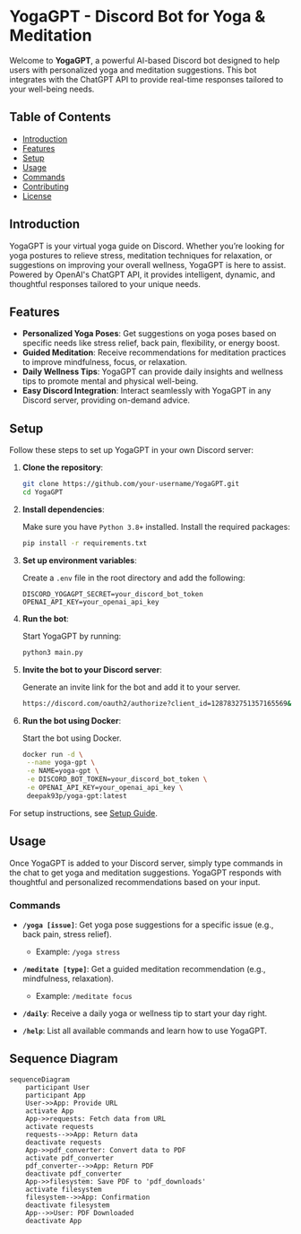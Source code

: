 # YogaGPT - Discord Bot for Yoga & Meditation

Welcome to **YogaGPT**, a powerful AI-based Discord bot designed to help users with personalized yoga and meditation suggestions. This bot integrates with the ChatGPT API to provide real-time responses tailored to your well-being needs.

## Table of Contents

- [Introduction](#introduction)
- [Features](#features)
- [Setup](#setup)
- [Usage](#usage)
- [Commands](#commands)
- [Contributing](#contributing)
- [License](#license)

## Introduction

YogaGPT is your virtual yoga guide on Discord. Whether you’re looking for yoga postures to relieve stress, meditation techniques for relaxation, or suggestions on improving your overall wellness, YogaGPT is here to assist. Powered by OpenAI's ChatGPT API, it provides intelligent, dynamic, and thoughtful responses tailored to your unique needs.

## Features

- **Personalized Yoga Poses**: Get suggestions on yoga poses based on specific needs like stress relief, back pain, flexibility, or energy boost.
- **Guided Meditation**: Receive recommendations for meditation practices to improve mindfulness, focus, or relaxation.
- **Daily Wellness Tips**: YogaGPT can provide daily insights and wellness tips to promote mental and physical well-being.
- **Easy Discord Integration**: Interact seamlessly with YogaGPT in any Discord server, providing on-demand advice.

## Setup

Follow these steps to set up YogaGPT in your own Discord server:

1. **Clone the repository**:

   ```bash
   git clone https://github.com/your-username/YogaGPT.git
   cd YogaGPT
   ```

2. **Install dependencies**:

   Make sure you have `Python 3.8+` installed. Install the required packages:

   ```bash
   pip install -r requirements.txt
   ```

3. **Set up environment variables**:

   Create a `.env` file in the root directory and add the following:

   ```env
   DISCORD_YOGAGPT_SECRET=your_discord_bot_token
   OPENAI_API_KEY=your_openai_api_key
   ```

4. **Run the bot**:

   Start YogaGPT by running:

   ```bash
   python3 main.py
   ```

5. **Invite the bot to your Discord server**:

   Generate an invite link for the bot and add it to your server.

   ```bash
   https://discord.com/oauth2/authorize?client_id=1287832751357165569&permissions=66624&integration_type=0&scope=bot
   ```

6. **Run the bot using Docker**:

   Start the bot using Docker.

    ```bash
    docker run -d \
     --name yoga-gpt \
     -e NAME=yoga-gpt \
     -e DISCORD_BOT_TOKEN=your_discord_bot_token \
     -e OPENAI_API_KEY=your_openai_api_key \
     deepak93p/yoga-gpt:latest
      ```
For setup instructions, see [Setup Guide](SETUP.md).

## Usage

Once YogaGPT is added to your Discord server, simply type commands in the chat to get yoga and meditation suggestions. YogaGPT responds with thoughtful and personalized recommendations based on your input.

### Commands

- **`/yoga [issue]`**: Get yoga pose suggestions for a specific issue (e.g., back pain, stress relief).
  - Example: `/yoga stress`
  
- **`/meditate [type]`**: Get a guided meditation recommendation (e.g., mindfulness, relaxation).
  - Example: `/meditate focus`
  
- **`/daily`**: Receive a daily yoga or wellness tip to start your day right.
  
- **`/help`**: List all available commands and learn how to use YogaGPT.

## Sequence Diagram

```mermaid
sequenceDiagram
    participant User
    participant App
    User->>App: Provide URL
    activate App
    App->>requests: Fetch data from URL
    activate requests
    requests-->>App: Return data
    deactivate requests
    App->>pdf_converter: Convert data to PDF
    activate pdf_converter
    pdf_converter-->>App: Return PDF
    deactivate pdf_converter
    App->>filesystem: Save PDF to 'pdf_downloads'
    activate filesystem
    filesystem-->>App: Confirmation
    deactivate filesystem
    App-->>User: PDF Downloaded
    deactivate App
```